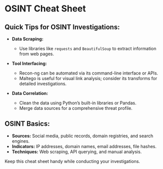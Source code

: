 # OSINT Cheat Sheet

## Quick Tips for OSINT Investigations:

- **Data Scraping:**  
  - Use libraries like `requests` and `BeautifulSoup` to extract information from web pages.
  
- **Tool Interfacing:**  
  - Recon-ng can be automated via its command-line interface or APIs.
  - Maltego is useful for visual link analysis; consider its transforms for detailed investigations.

- **Data Correlation:**  
  - Clean the data using Python’s built-in libraries or Pandas.
  - Merge data sources for a comprehensive threat profile.

## OSINT Basics:
- **Sources:** Social media, public records, domain registries, and search engines.
- **Indicators:** IP addresses, domain names, email addresses, file hashes.
- **Techniques:** Web scraping, API querying, and manual analysis.

Keep this cheat sheet handy while conducting your investigations.
